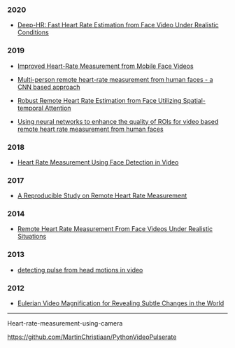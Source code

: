 ### 2020
- [Deep-HR: Fast Heart Rate Estimation from Face Video Under Realistic Conditions](https://arxiv.org/abs/2002.04821)


### 2019
- [Improved Heart-Rate Measurement from
Mobile Face Videos](https://www.mdpi.com/2079-9292/8/6/663)

- [Multi-person remote heart-rate measurement from
human faces - a CNN based approach](https://www.researchgate.net/publication/337772531_Multi-person_remote_heart-rate_measurement_from_human_faces_-_a_CNN_based_approach)

- [Robust Remote Heart Rate Estimation from Face Utilizing Spatial-temporal Attention](https://www.researchgate.net/publication/332242335_Robust_Remote_Heart_Rate_Estimation_from_Face_Utilizing_Spatial-temporal_Attention)

- [Using neural networks to enhance the quality of ROIs for video based remote heart rate measurement from human faces](https://ieeexplore.ieee.org/document/8661915https://ieeexplore.ieee.org/document/8661915)


### 2018
- [Heart Rate Measurement Using Face Detection in Video](https://ieeexplore.ieee.org/document/8484779)


### 2017
- [A Reproducible Study on Remote Heart Rate Measurement](https://arxiv.org/abs/1709.00962)


### 2014
- [Remote Heart Rate Measurement From Face Videos Under Realistic Situations](https://zpascal.net/cvpr2014/Li_Remote_Heart_Rate_2014_CVPR_paper.pdf)


### 2013
- [detecting pulse from head motions in video](https://ieeexplore.ieee.org/document/6619284)


### 2012
- [Eulerian Video Magnification for Revealing Subtle Changes in the World](http://people.csail.mit.edu/mrub/evm/)

---


Heart-rate-measurement-using-camera

https://github.com/MartinChristiaan/PythonVideoPulserate

